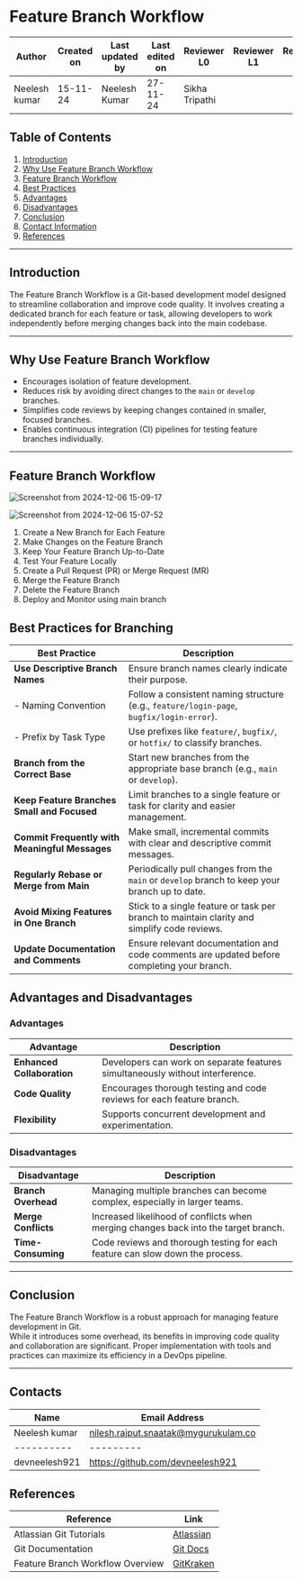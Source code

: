 # Feature Branch Workflow

| **Author** | **Created on** | **Last updated by** | **Last edited on** | **Reviewer L0** |**Reviewer L1** |**Reviewer L2** |
|------------|----------------|----------------------|---------------------|---------------|---------------|---------------|
| Neelesh kumar      | 15-11-24      | Neelesh  Kumar             | 27-11-24           | Sikha Tripathi | | |

## Table of Contents
1. [Introduction](#introduction)
2. [Why Use Feature Branch Workflow](#why-use-feature-branch-workflow)
3. [Feature Branch Workflow](#feature-branch-workflow)
4. [Best Practices](#Best-Practices)
5. [Advantages](#advantages)
6. [Disadvantages](#disadvantages)
7. [Conclusion](#conclusion)
8. [Contact Information](#contact-information)
9. [References](#references)

---

## Introduction
The Feature Branch Workflow is a Git-based development model designed to streamline collaboration and improve code quality. It involves creating a dedicated branch for each feature or task, allowing developers to work independently before merging changes back into the main codebase.

---

## Why Use Feature Branch Workflow
- Encourages isolation of feature development.
- Reduces risk by avoiding direct changes to the `main` or `develop` branches.
- Simplifies code reviews by keeping changes contained in smaller, focused branches.
- Enables continuous integration (CI) pipelines for testing feature branches individually.

---

## Feature Branch Workflow

![Screenshot from 2024-12-06 15-09-17](https://github.com/user-attachments/assets/9223cc75-f670-488d-a4ff-69e710aab322)


![Screenshot from 2024-12-06 15-07-52](https://github.com/user-attachments/assets/b204ace1-4818-4092-b577-3512faf65fe6)


  1. Create a New Branch for Each Feature    
  2. Make Changes on the Feature Branch   
  3. Keep Your Feature Branch Up-to-Date      
  4. Test Your Feature Locally      
  5. Create a Pull Request (PR) or Merge Request (MR)   
  6. Merge the Feature Branch      
  7. Delete the Feature Branch        
  8. Deploy and Monitor using main branch    


## Best Practices for Branching

| **Best Practice**                          | **Description**                                                                                       |
|--------------------------------------------|-------------------------------------------------------------------------------------------------------|
| **Use Descriptive Branch Names**           | Ensure branch names clearly indicate their purpose.                                                   |
| - Naming Convention                        | Follow a consistent naming structure (e.g., `feature/login-page`, `bugfix/login-error`).             |
| - Prefix by Task Type                      | Use prefixes like `feature/`, `bugfix/`, or `hotfix/` to classify branches.                          |
| **Branch from the Correct Base**           | Start new branches from the appropriate base branch (e.g., `main` or `develop`).                     |
| **Keep Feature Branches Small and Focused**| Limit branches to a single feature or task for clarity and easier management.                        |
| **Commit Frequently with Meaningful Messages**| Make small, incremental commits with clear and descriptive commit messages.                          |
| **Regularly Rebase or Merge from Main**    | Periodically pull changes from the `main` or `develop` branch to keep your branch up to date.        |
| **Avoid Mixing Features in One Branch**    | Stick to a single feature or task per branch to maintain clarity and simplify code reviews.          |
| **Update Documentation and Comments**      | Ensure relevant documentation and code comments are updated before completing your branch.           |

     
## Advantages and Disadvantages

### Advantages 
| **Advantage**           | **Description**                                                                 |
|--------------------------|---------------------------------------------------------------------------------|
| **Enhanced Collaboration** | Developers can work on separate features simultaneously without interference. |
| **Code Quality**         | Encourages thorough testing and code reviews for each feature branch.           |
| **Flexibility**          | Supports concurrent development and experimentation.                            |

### Disadvantages
| **Disadvantage**        | **Description**                                                                   |
|-------------------------|-----------------------------------------------------------------------------------|
| **Branch Overhead**     | Managing multiple branches can become complex, especially in larger teams.       |
| **Merge Conflicts**     | Increased likelihood of conflicts when merging changes back into the target branch. |
| **Time-Consuming**      | Code reviews and thorough testing for each feature can slow down the process.     |

---

## Conclusion
  The Feature Branch Workflow is a robust approach for managing feature development in Git.         
  While it introduces some overhead, its benefits in improving code quality and collaboration are significant. 
  Proper implementation with tools and practices can maximize its efficiency in a DevOps pipeline.  

---

## Contacts

| Name| Email Address      |
|-----|--------------------------|
| Neelesh kumar | nilesh.rajput.snaatak@mygurukulam.co || GitHub | URL |
|----------|---------|
|  devneelesh921  |  https://github.com/devneelesh921  |

## References
| **Reference**                                                                 | **Link**                                                             |
|-------------------------------------------------------------------------------|----------------------------------------------------------------------|
| Atlassian Git Tutorials                                                       | [Atlassian](https://www.atlassian.com/git/tutorials/comparing-workflows/feature-branch-workflow) |
| Git Documentation                                                             | [Git Docs](https://git-scm.com/doc)                                  |
| Feature Branch Workflow Overview                                              | [GitKraken](https://www.gitkraken.com/learn/git/branching/git-feature-branch) |
